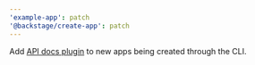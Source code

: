 ```yaml
---
'example-app': patch
'@backstage/create-app': patch
---
```


Add [API docs plugin](https://github.com/backstage/backstage/tree/master/plugins/api-docs) to new apps being created through the CLI.
